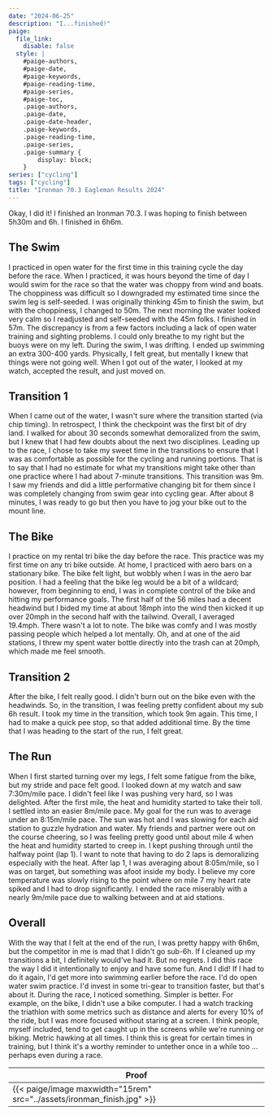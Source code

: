 ```yaml
---
date: "2024-06-25"
description: "I...finished!"
paige:
  file_link:
    disable: false
  style: |
    #paige-authors,
    #paige-date,
    #paige-keywords,
    #paige-reading-time,
    #paige-series,
    #paige-toc,
    .paige-authors,
    .paige-date,
    .paige-date-header,
    .paige-keywords,
    .paige-reading-time,
    .paige-series,
    .paige-summary {
        display: block;
    }
series: ["cycling"]
tags: ["cycling"]
title: "Ironman 70.3 Eagleman Results 2024"
---
```

Okay, I did it! I finished an Ironman 70.3. I was hoping to finish between 5h30m and 6h. I finished in 6h6m. 

## The Swim

I practiced in open water for the first time in this training cycle the day before the race. When I practiced, it was hours beyond the time of day I would swim for the race so that the water was choppy from wind and boats. The choppiness was difficult so I downgraded my estimated time since the swim leg is self-seeded. I was originally thinking 45m to finish the swim, but with the choppiness, I changed to 50m. The next morning the water looked very calm so I readjusted and self-seeded with the 45m folks. I finished in 57m. The discrepancy is from a few factors including a lack of open water training and sighting problems. I could only breathe to my right but the buoys were on my left. During the swim, I was drifting. I ended up swimming an extra 300-400 yards. Physically, I felt great, but mentally I knew that things were not going well. When I got out of the water, I looked at my watch, accepted the result, and just moved on.

## Transition 1

When I came out of the water, I wasn't sure where the transition started (via chip timing). In retrospect, I think the checkpoint was the first bit of dry land. I walked for about 30 seconds somewhat demoralized from the swim, but I knew that I had few doubts about the next two disciplines. Leading up to the race, I chose to take my sweet time in the transitions to ensure that I was as comfortable as possible for the cycling and running portions. That is to say that I had no estimate for what my transitions might take other than one practice where I had about 7-minute transitions. This transition was 9m. I saw my friends and did a little performative changing bit for them since I was completely changing from swim gear into cycling gear. After about 8 minutes, I was ready to go but then you have to jog your bike out to the mount line. 

## The Bike

I practice on my rental tri bike the day before the race. This practice was my first time on any tri bike outside. At home, I practiced with aero bars on a stationary bike. The bike felt light, but wobbly when I was in the aero bar position. I had a feeling that the bike leg would be a bit of a wildcard; however, from beginning to end, I was in complete control of the bike and hitting my performance goals. The first half of the 56 miles had a decent headwind but I bided my time at about 18mph into the wind then kicked it up over 20mph in the second half with the tailwind. Overall, I averaged 19.4mph. There wasn't a lot to note. The bike was comfy and I was mostly passing people which helped a lot mentally. Oh, and at one of the aid stations, I threw my spent water bottle directly into the trash can at 20mph, which made me feel smooth.

## Transition 2

After the bike, I felt really good. I didn't burn out on the bike even with the headwinds. So, in the transition, I was feeling pretty confident about my sub 6h result. I took my time in the transition, which took 9m again. This time, I had to make a quick pee stop, so that added additional time. By the time that I was heading to the start of the run, I felt great. 

## The Run 

When I first started turning over my legs, I felt some fatigue from the bike, but my stride and pace felt good. I looked down at my watch and saw 7:30m/mile pace. I didn't feel like I was pushing very hard, so I was delighted. After the first mile, the heat and humidity started to take their toll. I settled into an easier 8m/mile pace. My goal for the run was to average under an 8:15m/mile pace. The sun was hot and I was slowing for each aid station to guzzle hydration and water. My friends and partner were out on the course cheering, so I was feeling pretty good until about mile 4 when the heat and humidity started to creep in. I kept pushing through until the halfway point (lap 1). I want to note that having to do 2 laps is demoralizing especially with the heat. After lap 1, I was averaging about 8:05m/mile, so I was on target, but something was afoot inside my body. I believe my core temperature was slowly rising to the point where on mile 7 my heart rate spiked and I had to drop significantly. I ended the race miserably with a nearly 9m/mile pace due to walking between and at aid stations. 

## Overall

With the way that I felt at the end of the run, I was pretty happy with 6h6m, but the competitor in me is mad that I didn't go sub-6h. If I cleaned up my transitions a bit, I definitely would've had it. But no regrets. I did this race the way I did it intentionally to enjoy and have some fun. And I did! If I had to do it again, I'd get more into swimming earlier before the race. I'd do open water swim practice. I'd invest in some tri-gear to transition faster, but that's about it. During the race, I noticed something. Simpler is better. For example, on the bike, I didn't use a bike computer. I had a watch tracking the triathlon with some metrics such as distance and alerts for every 10% of the ride, but I was more focused without staring at a screen. I think people, myself included, tend to get caught up in the screens while we're running or biking. Metric hawking at all times. I think this is great for certain times in training, but I think it's a worthy reminder to untether once in a while too ... perhaps even during a race. 

|    Proof   |
| ----------- | 
|{{< paige/image maxwidth="15rem" src="../assets/ironman_finish.jpg" >}}              |
